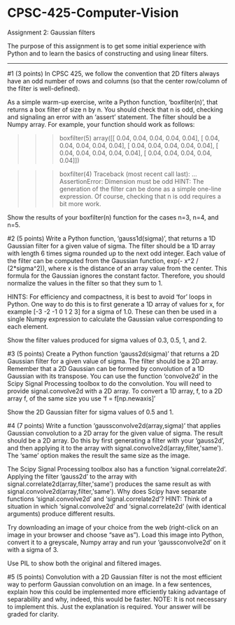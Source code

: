 # CPSC-425-Computer-Vision
Assignment 2: Gaussian filters

The purpose of this assignment is to get some initial experience with Python and to learn the basics of constructing and using linear filters.

-----------------------------------------------------------------------------------------------------------------------------

#1 (3 points)
In CPSC 425, we follow the convention that 2D filters always have an odd number of rows and columns (so that the center row/column of the filter is well-defined).

As a simple warm-up exercise, write a Python function, ‘boxfilter(n)’, that returns a box filter of size n by n. You should check that n is odd, checking and signaling an error with an ‘assert’ statement. The filter should be a Numpy array. For example, your function should work as follows:

>>> boxfilter(5)
array([[ 0.04,  0.04,  0.04,  0.04,  0.04],
       [ 0.04,  0.04,  0.04,  0.04,  0.04],
       [ 0.04,  0.04,  0.04,  0.04,  0.04],
       [ 0.04,  0.04,  0.04,  0.04,  0.04],
       [ 0.04,  0.04,  0.04,  0.04,  0.04]])

>>> boxfilter(4)
Traceback (most recent call last):
  ...
AssertionError: Dimension must be odd
HINT: The generation of the filter can be done as a simple one-line expression. Of course, checking that n is odd requires a bit more work.

Show the results of your boxfilter(n) function for the cases n=3, n=4, and n=5.

#2 (5 points)
Write a Python function, ‘gauss1d(sigma)’, that returns a 1D Gaussian filter for a given value of sigma. The filter should be a 1D array with length 6 times sigma rounded up to the next odd integer. Each value of the filter can be computed from the Gaussian function, exp(- x^2 / (2*sigma^2)), where x is the distance of an array value from the center. This formula for the Gaussian ignores the constant factor. Therefore, you should normalize the values in the filter so that they sum to 1.

HINTS: For efficiency and compactness, it is best to avoid ‘for’ loops in Python. One way to do this is to first generate a 1D array of values for x, for example [-3 -2 -1 0 1 2 3] for a sigma of 1.0. These can then be used in a single Numpy expression to calculate the Gaussian value corresponding to each element.

Show the filter values produced for sigma values of 0.3, 0.5, 1, and 2.

#3 (5 points)
Create a Python function ‘gauss2d(sigma)’ that returns a 2D Gaussian filter for a given value of sigma. The filter should be a 2D array. Remember that a 2D Gaussian can be formed by convolution of a 1D Gaussian with its transpose. You can use the function ‘convolve2d’ in the Scipy Signal Processing toolbox to do the convolution. You will need to provide signal.convolve2d with a 2D array. To convert a 1D array, f, to a 2D array f, of the same size you use ‘f = f[np.newaxis]’

Show the 2D Gaussian filter for sigma values of 0.5 and 1.

#4 (7 points)
Write a function ‘gaussconvolve2d(array,sigma)’ that applies Gaussian convolution to a 2D array for the given value of sigma. The result should be a 2D array. Do this by first generating a filter with your ‘gauss2d’, and then applying it to the array with signal.convolve2d(array,filter,'same'). The ‘same’ option makes the result the same size as the image.

The Scipy Signal Processing toolbox also has a function ‘signal.correlate2d’. Applying the filter ‘gauss2d’ to the array with signal.correlate2d(array,filter,'same') produces the same result as with signal.convolve2d(array,filter,'same'). Why does Scipy have separate functions ‘signal.convolve2d’ and ‘signal.correlate2d’? HINT: Think of a situation in which ‘signal.convolve2d’ and ‘signal.correlate2d’ (with identical arguments) produce different results.

Try downloading an image of your choice from the web (right-click on an image in your browser and choose “save as”). Load this image into Python, convert it to a greyscale, Numpy array and run your ‘gaussconvolve2d’ on it with a sigma of 3.

Use PIL to show both the original and filtered images.

#5 (5 points)
Convolution with a 2D Gaussian filter is not the most efficient way to perform Gaussian convolution on an image. In a few sentences, explain how this could be implemented more efficiently taking advantage of separability and why, indeed, this would be faster. NOTE: It is not necessary to implement this. Just the explanation is required. Your answer will be graded for clarity.
